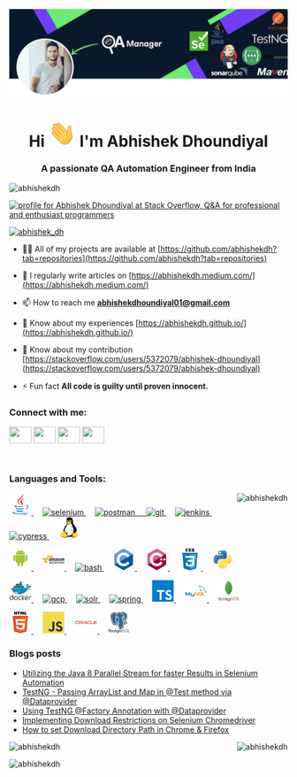 
<img align="center" src="https://github.com/abhishekdh/abhishekdh/blob/master/images/posters/poster_2.png" alt="abhishekdh" />
<h1 align="center">Hi <img src="https://raw.githubusercontent.com/ABSphreak/ABSphreak/master/gifs/Hi.gif" width="50px" style="max-width:100%;"> I'm Abhishek Dhoundiyal</h1>
<h3 align="center">A passionate QA Automation Engineer from India</h3>

<p align="left"> <img src="https://komarev.com/ghpvc/?username=abhishekdh&label=Profile%20views&color=0e75b6&style=flat" alt="abhishekdh" /> </p>

<a href="https://stackoverflow.com/users/5372079/abhishek-dhoundiyal"><img src="https://stackoverflow.com/users/flair/5372079.png?theme=dark" width="208" height="58" alt="profile for Abhishek Dhoundiyal at Stack Overflow, Q&amp;A for professional and enthusiast programmers" title="profile for Abhishek Dhoundiyal at Stack Overflow, Q&amp;A for professional and enthusiast programmers"></a>
<p align="left"> <a href="https://twitter.com/abhishek_dh" target="blank"><img src="https://img.shields.io/twitter/follow/abhishek_dh?logo=twitter&style=for-the-badge" alt="abhishek_dh" /></a> </p>

- 👨‍💻 All of my projects are available at [https://github.com/abhishekdh?tab=repositories](https://github.com/abhishekdh?tab=repositories)

- 📝 I regularly write articles on [https://abhishekdh.medium.com/](https://abhishekdh.medium.com/)

- 📫 How to reach me **abhishekdhoundiyal01@gmail.com**

- 📄 Know about my experiences [https://abhishekdh.github.io/](https://abhishekdh.github.io/)

- 💼 Know about my contribution [https://stackoverflow.com/users/5372079/abhishek-dhoundiyal](https://stackoverflow.com/users/5372079/abhishek-dhoundiyal)

- ⚡ Fun fact **All code is guilty until proven innocent.**



<h3 align="left">Connect with me:</h3>
<p align="left">
<a class="btn btn-default btn-round btn-lg btn-icon" href="https://www.linkedin.com/in/abhishek-dhoundiyal-48236357" rel="tooltip" title="" target="_blank" data-original-title="Follow me on Linkedin"><img align="center" src="https://cdn.jsdelivr.net/npm/simple-icons@3.0.1/icons/linkedin.svg" height="30" width="40"/></a>
<a class="btn btn-default btn-round btn-lg btn-icon" href="https://github.com/abhishekdh" rel="tooltip" title="" target="_blank" data-original-title="Follow me on Github"><img align="center" src="https://cdn.jsdelivr.net/npm/simple-icons@3.0.1/icons/github.svg" height="30" width="40"/></a>
<a class="btn btn-default btn-round btn-lg btn-icon" href="https://github.com/abhishekdh" rel="tooltip" title="" target="_blank" data-original-title="Follow me on Medium"><img align="center" src="https://cdn.jsdelivr.net/npm/simple-icons@3.0.1/icons/medium.svg" height="30" width="40"/></a>
<a class="btn btn-default btn-round btn-lg btn-icon" href="https://stackoverflow.com/users/5372079/abhishek-dhoundiyal" rel="tooltip" title="" target="_blank" data-original-title="Follow me on Stackoverflow"><img align="center" src="https://cdn.jsdelivr.net/npm/simple-icons@3.0.1/icons/stackoverflow.svg" height="30" width="40"/></a>  
</p>
<br>
<h3 align="left">Languages and Tools:</h3>

<p><img align="right" src="https://github-readme-stats.vercel.app/api/top-langs?username=abhishekdh&show_icons=true&locale=en&layout=compact" alt="abhishekdh" /></p>

<p align="left">
<a href="https://www.java.com" target="_blank"> <img src="https://raw.githubusercontent.com/devicons/devicon/master/icons/java/java-original.svg" alt="java" width="40" height="40"/> </a> &nbsp;&nbsp;&nbsp;
  <a href="https://www.selenium.dev" target="_blank"> <img src="https://raw.githubusercontent.com/detain/svg-logos/780f25886640cef088af994181646db2f6b1a3f8/svg/selenium-logo.svg" alt="selenium" width="40" height="40"/> </a>
  &nbsp;&nbsp;&nbsp;
  <a href="https://postman.com" target="_blank"> <img src="https://www.vectorlogo.zone/logos/getpostman/getpostman-icon.svg" alt="postman" width="40" height="40"/> 
  &nbsp;&nbsp;&nbsp;
    <a href="https://git-scm.com/" target="_blank"> <img src="https://www.vectorlogo.zone/logos/git-scm/git-scm-icon.svg" alt="git" width="40" height="40"/> </a> 
     &nbsp;&nbsp;&nbsp;
    <a href="https://www.jenkins.io" target="_blank"> <img src="https://www.vectorlogo.zone/logos/jenkins/jenkins-icon.svg" alt="jenkins" width="40" height="40"/> </a> 
        &nbsp;&nbsp;&nbsp;
  <a href="https://www.cypress.io" target="_blank"> <img src="https://raw.githubusercontent.com/simple-icons/simple-icons/6e46ec1fc23b60c8fd0d2f2ff46db82e16dbd75f/icons/cypress.svg" alt="cypress" width="40" height="40"/> </a>
    &nbsp;&nbsp;&nbsp;
     <a href="https://www.linux.org/" target="_blank"> <img src="https://raw.githubusercontent.com/devicons/devicon/master/icons/linux/linux-original.svg" alt="linux" width="40" height="40"/> </a> 
    
</p>

<p align="left"> <a href="https://developer.android.com" target="_blank"> <img src="https://raw.githubusercontent.com/devicons/devicon/master/icons/android/android-original-wordmark.svg" alt="android" width="40" height="40"/> </a> 
&nbsp;&nbsp;&nbsp;
  <a href="https://aws.amazon.com" target="_blank"> <img src="https://raw.githubusercontent.com/devicons/devicon/master/icons/amazonwebservices/amazonwebservices-original-wordmark.svg" alt="aws" width="40" height="40"/> </a> 
  &nbsp;&nbsp;&nbsp;
  <a href="https://www.gnu.org/software/bash/" target="_blank"> <img src="https://www.vectorlogo.zone/logos/gnu_bash/gnu_bash-icon.svg" alt="bash" width="40" height="40"/> </a> 
  &nbsp;&nbsp;&nbsp;
  <a href="https://www.cprogramming.com/" target="_blank"> <img src="https://raw.githubusercontent.com/devicons/devicon/master/icons/c/c-original.svg" alt="c" width="40" height="40"/> </a>
  &nbsp;&nbsp;&nbsp;
  <a href="https://www.w3schools.com/cpp/" target="_blank"> <img src="https://raw.githubusercontent.com/devicons/devicon/master/icons/cplusplus/cplusplus-original.svg" alt="cplusplus" width="40" height="40"/> </a> 
&nbsp;&nbsp;&nbsp;
  <a href="https://www.w3schools.com/css/" target="_blank"> <img src="https://raw.githubusercontent.com/devicons/devicon/master/icons/css3/css3-original-wordmark.svg" alt="css3" width="40" height="40"/> </a> 
    &nbsp;&nbsp;&nbsp;
  <a href="https://www.python.org" target="_blank"> <img src="https://raw.githubusercontent.com/devicons/devicon/master/icons/python/python-original.svg" alt="python" width="40" height="40"/> </a> 
  
 </p> 
 <p align="left"> 
  <a href="https://www.docker.com/" target="_blank"> <img src="https://raw.githubusercontent.com/devicons/devicon/master/icons/docker/docker-original-wordmark.svg" alt="docker" width="40" height="40"/> </a> 
  &nbsp;&nbsp;&nbsp;
  <a href="https://cloud.google.com" target="_blank"> <img src="https://www.vectorlogo.zone/logos/google_cloud/google_cloud-icon.svg" alt="gcp" width="40" height="40"/> </a> 
  &nbsp;&nbsp;&nbsp;
  <a href="https://lucene.apache.org/solr/" target="_blank"> <img src="https://www.vectorlogo.zone/logos/apache_solr/apache_solr-icon.svg" alt="solr" width="40" height="40"/> </a> 
  &nbsp;&nbsp;&nbsp;
  <a href="https://spring.io/" target="_blank"> <img src="https://www.vectorlogo.zone/logos/springio/springio-icon.svg" alt="spring" width="40" height="40"/> </a> 
  &nbsp;&nbsp;&nbsp;
  <a href="https://www.typescriptlang.org/" target="_blank"> <img src="https://raw.githubusercontent.com/devicons/devicon/master/icons/typescript/typescript-original.svg" alt="typescript" width="40" height="40"/> </a>
   &nbsp;&nbsp;&nbsp;
  <a href="https://www.mysql.com/" target="_blank"> <img src="https://raw.githubusercontent.com/devicons/devicon/master/icons/mysql/mysql-original-wordmark.svg" alt="mysql" width="40" height="40"/> </a> 
     &nbsp;&nbsp;&nbsp;
  <a href="https://www.mongodb.com/" target="_blank"> <img src="https://raw.githubusercontent.com/devicons/devicon/master/icons/mongodb/mongodb-original-wordmark.svg" alt="mongodb" width="40" height="40"/> </a> 
  
</p>
<p align="left">
  <a href="https://www.w3.org/html/" target="_blank"> <img src="https://raw.githubusercontent.com/devicons/devicon/master/icons/html5/html5-original-wordmark.svg" alt="html5" width="40" height="40"/> </a> 
    &nbsp;&nbsp;&nbsp;
  <a href="https://developer.mozilla.org/en-US/docs/Web/JavaScript" target="_blank"> <img src="https://raw.githubusercontent.com/devicons/devicon/master/icons/javascript/javascript-original.svg" alt="javascript" width="40" height="40"/> </a> 
    &nbsp;&nbsp;&nbsp;
  <a href="https://www.oracle.com/" target="_blank"> <img src="https://raw.githubusercontent.com/devicons/devicon/master/icons/oracle/oracle-original.svg" alt="oracle" width="40" height="40"/> </a> 
     &nbsp;&nbsp;&nbsp;
  <a href="https://www.postgresql.org" target="_blank"> <img src="https://raw.githubusercontent.com/devicons/devicon/master/icons/postgresql/postgresql-original-wordmark.svg" alt="postgresql" width="40" height="40"/> </a> </a> 
 </p>
  
 


### Blogs posts
<!-- Medium Post Updater:START -->
- [Utilizing the Java 8 Parallel Stream for faster Results in Selenium Automation](https://abhishekdh.medium.com/utilizing-the-java-8-parallel-stream-for-faster-results-in-selenium-automation-d68ab19204ee?source=rss-f012088072ac------2)
- [TestNG - Passing ArrayList and Map in @Test method via @Dataprovider](https://abhishekdh.medium.com/testng-passing-arraylist-and-map-in-test-method-via-dataprovider-5167344bdb7f?source=rss-f012088072ac------2)
- [Using TestNG @Factory Annotation with @Dataprovider](https://abhishekdh.medium.com/using-testng-factory-annotation-with-dataprovider-706e28e96f3b?source=rss-f012088072ac------2)
- [Implementing Download Restrictions on Selenium Chromedriver](https://abhishekdh.medium.com/implementing-download-restrictions-on-selenium-chromedriver-8792afdd016d?source=rss-f012088072ac------2)
- [How to set Download Directory Path in Chrome & Firefox](https://abhishekdh.medium.com/how-to-set-download-directory-path-in-chrome-firefox-7802d63a8376?source=rss-f012088072ac------2)
<!-- Medium Post Updater:END -->


<p><img align="right" src="https://github-readme-stats.vercel.app/api/top-langs/?username=abhishekdh" alt="abhishekdh" /></p>

<p>&nbsp;<img align="left" src="https://github-readme-stats.vercel.app/api?username=abhishekdh&show_icons=true&locale=en" alt="abhishekdh" /></p>
<p><img align="left" src="https://github-readme-streak-stats.herokuapp.com/?user=abhishekdh&" alt="abhishekdh"/></p>


